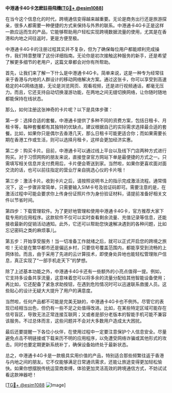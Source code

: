 **中港通卡4G卡怎麽註冊飛機[[TG💪+ @esim1088](https://t.me/s/esim1088)]**

在当今这个信息化的时代，跨境通信变得越来越重要。无论是商务出行还是旅游探亲，很多人都需要一种便捷的方式来保持与外界的联系。中港通卡4G卡正是这样一款应运而生的产品，它能够帮助用户轻松实现跨境数据流量的使用，尤其是在香港和内地之间往返时，更是方便至极。

中港通卡4G卡的注册过程其实并不复杂，但为了确保每位用户都能顺利完成操作，我们特意整理了这份详细指南。无论你是初次接触这种服务的新手，还是希望了解更多细节的老用户，这篇文章都会对你有所帮助。

首先，让我们来了解一下什么是中港通卡4G卡。简单来说，这是一种专为经常往来于香港与内地的人群设计的移动网络解决方案。通过这张卡，你可以享受到高速稳定的4G网络连接，无论是浏览网页、观看视频，还是进行视频通话，都毫无压力。而且，它还支持自动切换漫游功能，在两地之间无缝切换网络，让你随时随地都能保持在线状态。

那么，如何注册这张神奇的卡片呢？以下是具体步骤：

第一步：选择合适的套餐。中港通卡提供了多种不同的资费方案，包括日租卡、月租卡等，每种套餐都有其独特的优缺点。建议根据自己的实际需求选择最合适的套餐。比如，如果你只是偶尔去香港几天，那么日租卡可能更适合你；而如果需要长期在香港工作或生活，则可以选择月租卡，这样会更加经济实惠。

第二步：购买卡片。目前，中港通卡可以通过线上平台以及线下门店两种方式进行购买。对于习惯网购的朋友来说，直接登录官方网站下单是最便捷的方式之一。只需填写相关信息并支付费用后，卡片便会寄送到家。当然啦，如果你更喜欢面对面交流的话，也可以前往指定的营业厅亲自挑选心仪的卡片哦！

第三步：激活卡片。收到卡片之后，请按照说明书上的指示完成激活流程。通常情况下，这一步骤非常简单，只需要输入SIM卡号及验证码即可。需要注意的是，在激活过程中可能会要求你上传身份证照片作为身份验证材料，请提前准备好相关文件以节省时间。

第四步：下载管理软件。为了更好地管理和使用中港通卡4G卡，官方推荐大家下载专用的应用程序。这款软件不仅可以实时查看剩余流量、充值记录等信息，还能接收最新的促销活动通知。此外，它还可以帮助您快速解决遇到的各种问题，比如忘记密码之类的麻烦事儿。

第五步：开始享受服务！当一切准备工作就绪之后，就可以正式开启您的跨境之旅啦！无论是在繁华都市还是偏远乡村，只要信号覆盖范围内，都能享受到流畅的上网体验。而且，由于采用了先进的云计算技术，即使身处异地也能轻松管理账户信息，真正实现了“一部手机走天下”的梦想。

除了上述基本功能之外，中港通卡4G卡还有一些额外的小亮点值得一提。例如，它支持多设备共享流量，这意味着您可以将多余的流量分配给其他智能设备使用；再比如，它还配备了紧急求助按钮，在遇到危险情况时可以迅速联系救援人员。这些贴心的设计无疑大大提升了用户的满意度。

当然啦，任何产品都不可能是完美无缺的，中港通卡4G卡也不例外。尽管它的表现已经相当出色，但仍有一些不足之处值得改进。比如，在某些特定区域可能存在信号盲区，导致无法正常连接互联网；又或者是部分老版本的智能手机可能不兼容该服务。不过总体而言，这些问题并不会对大多数用户造成太大困扰。

最后还要提醒一下各位小伙伴，在使用过程中一定要注意保护个人信息安全。尽量避免点击不明链接或下载来历不明的应用程序，以免遭受网络诈骗或其他形式的攻击。同时也要定期更新系统补丁，确保设备始终处于最新状态。

总之，中港通卡4G卡是一款极具实用价值的产品，特别适合那些频繁往返于香港与内地之间的朋友。它不仅能够满足日常通讯需求，还能让旅途变得更加轻松愉快。如果你想摆脱传统运营商束缚，体验更加灵活高效的跨境通信方式，不妨试试看这款神器吧！

[[TG💪+ @esim1088](https://t.me/s/esim1088) ![Image](https://i.postimg.cc/4NQfJmqS/Snipaste-2025-05-13-00-14-12.png)]